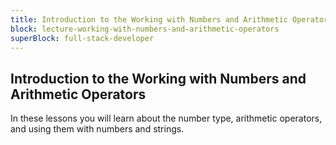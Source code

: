 ```yaml
---
title: Introduction to the Working with Numbers and Arithmetic Operators
block: lecture-working-with-numbers-and-arithmetic-operators
superBlock: full-stack-developer
---
```


## Introduction to the Working with Numbers and Arithmetic Operators

In these lessons you will learn about the number type, arithmetic operators, and using them with numbers and strings.
